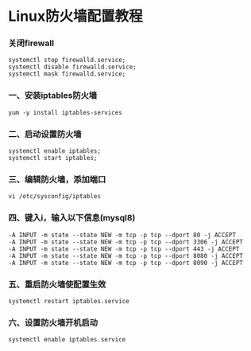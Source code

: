 # Linux防火墙配置教程

### 关闭firewall

	systemctl stop firewalld.service;
	systemctl disable firewalld.service;
	systemctl mask firewalld.service;

### 一、安装iptables防火墙
	
	yum -y install iptables-services

### 二、启动设置防火墙
	
	systemctl enable iptables;
	systemctl start iptables;
	
### 三、编辑防火墙，添加端口

	vi /etc/sysconfig/iptables

### 四、键入i，输入以下信息(mysql8)

	-A INPUT -m state --state NEW -m tcp -p tcp --dport 80 -j ACCEPT
	-A INPUT -m state --state NEW -m tcp -p tcp --dport 3306 -j ACCEPT
	-A INPUT -m state --state NEW -m tcp -p tcp --dport 443 -j ACCEPT
	-A INPUT -m state --state NEW -m tcp -p tcp --dport 8080 -j ACCEPT
	-A INPUT -m state --state NEW -m tcp -p tcp --dport 8090 -j ACCEPT

### 五、重启防火墙使配置生效

	systemctl restart iptables.service

### 六、设置防火墙开机启动
	
	systemctl enable iptables.service

